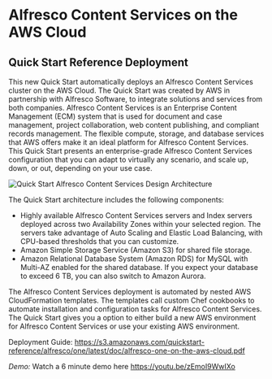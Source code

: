# Alfresco Content Services on the AWS Cloud
## Quick Start Reference Deployment

This new Quick Start automatically deploys an Alfresco Content Services cluster on the AWS Cloud. The Quick Start was created by AWS in partnership with Alfresco Software, to integrate solutions and services from both companies.
Alfresco Content Services is an Enterprise Content Management (ECM) system that is used for document and case management, project collaboration, web content publishing, and compliant records management. The flexible compute, storage, and database services that AWS offers make it an ideal platform for Alfresco Content Services. This Quick Start presents an enterprise-grade Alfresco Content Services configuration that you can adapt to virtually any scenario, and scale up, down, or out, depending on your use case.

![Quick Start Alfresco Content Services Design Architecture](https://d3ulk6ur3a3ha.cloudfront.net/partner-network/QuickStart/datasheets/alfresco-architecture-diagram.png)

The Quick Start architecture includes the following components:
* Highly available Alfresco Content Services servers and Index servers deployed across two Availability Zones within your selected region. The servers take advantage of Auto Scaling and Elastic Load Balancing, with CPU-based thresholds that you can customize.
* Amazon Simple Storage Service (Amazon S3) for shared file storage.
* Amazon Relational Database System (Amazon RDS) for MySQL with Multi-AZ enabled for the shared database. If you expect your database to exceed 6 TB, you can also switch to Amazon Aurora.

The Alfresco Content Services deployment is automated by nested AWS CloudFormation templates. The templates call custom Chef cookbooks to automate installation and configuration tasks for Alfresco Content Services. The Quick Start gives you a option to either build a new AWS environment for Alfresco Content Services or use your existing AWS environment.


Deployment Guide: https://s3.amazonaws.com/quickstart-reference/alfresco/one/latest/doc/alfresco-one-on-the-aws-cloud.pdf


*Demo:* Watch a 6 minute demo here https://youtu.be/zEmoI9WwIXo
